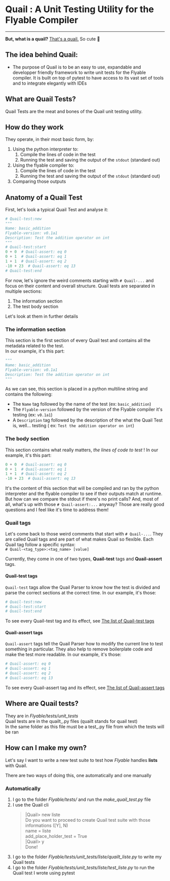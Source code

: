 # Quail : A Unit Testing Utility for the Flyable Compiler

---
**But, what is a quail?** [That's a quail.](ressources/quail.jpg)
So cute 🥺

## The idea behind Quail:

* The purpose of Quail is to be an easy to use, expandable and developper friendly framework to write unit tests for the
  Flyable compiler. It is built on top of pytest to have access to its vast set of tools and to integrate elegantly with
  IDEs

## What are Quail Tests?

Quail Tests are the meat and bones of the Quail unit testing utility.

## How do they work

They operate, in their most basic form, by:

1. Using the python interpreter to:
    1. Compile the lines of code in the test
    2. Running the test and saving the output of the `stdout` (standard out)
2. Using the flyable compiler to:
    1. Compile the lines of code in the test
    2. Running the test and saving the output of the `stdout` (standard out)
4. Comparing those outputs

## Anatomy of a Quail Test

First, let's look a typical Quail Test and analyse it:

```python
# Quail-test:new
"""
Name: basic_addition
Flyable-version: v0.1a1
Description: Test the addition operator on int
"""
# Quail-test:start
0 + 0  # Quail-assert: eq 0
0 + 1  # Quail-assert: eq 1
1 + 1  # Quail-assert: eq 2
-10 + 23  # Quail-assert: eq 13
# Quail-test:end
```

For now, let's ignore the weird comments starting with `# Quail-...` and focus on their content and overall structure.
Quail tests are separated in multiple sections:

1. The information section
2. The test body section

Let's look at them in further details

### The information section

This section is the first section of every Quail test and contains all the metadata related to the test.  
In our example, it's this part:

```python
"""
Name: basic_addition
Flyable-version: v0.1a1
Description: Test the addition operator on int
"""
```

As we can see, this section is placed in a python multiline string and contains the following:

* The `Name` tag followed by the name of the test (ex: `basic_addition`)
* The `Flyable-version` followed by the version of the Flyable compiler it's testing (ex: `v0.1a1`)
* A `Description` tag followed by the description of the what the Quail Test is, well... testing (
  ex: `Test the addition operator on int`)

### The body section

This section contains what really matters, _the lines of code to test_ !
In our example, it's this part:

```python
0 + 0  # Quail-assert: eq 0
0 + 1  # Quail-assert: eq 1
1 + 1  # Quail-assert: eq 2
-10 + 23  # Quail-assert: eq 13
```

It's the content of this section that will be compiled and ran by the python interpreter and the flyable compiler to see
if their outputs match at runtime. But how can we compare the stdout if there's no print calls? And, most of all, what's
up with those `# Quail-assert:...` anyway? Those are really good questions and I feel like it's time to address them!

### Quail tags

Let's come back to those weird comments that start with `# Quail-...`. They are called Quail tags and are part of what
makes Quail so flexible. Each Quail tag follow a specific syntax:  
`# Quail-<tag_type>:<tag_name> [value]`

Currently, they come in one of two types, **Quail-test** tags and **Quail-assert** tags.

#### Quail-test tags

`Quail-test` tags allow the Quail Parser to know how the test is divided and parse the correct sections at the correct
time. In our example, it's those:

```python
# Quail-test:new
# Quail-test:start
# Quail-test:end
```

To see every Quail-test tag and its effect, see [The list of Quail-test tags](Quail-test_tags.md)

#### Quail-assert tags

`Quail-assert` tags tell the Quail Parser how to modify the current line to test something in particular. They also help
to remove boilerplate code and make the test more readable. In our example, it's those:

```python
# Quail-assert: eq 0
# Quail-assert: eq 1
# Quail-assert: eq 2
# Quail-assert: eq 13
```

To see every Quail-assert tag and its effect, see [The list of Quail-assert tags](Quail-assert_tags.md)

## Where are Quail tests?

They are in _Flyable/tests/unit_tests_  
Quail tests are in the quailt_<x>.py files (quailt stands for quail test)  
In the same folder as this file must be a test_<x>.py file from which the tests will be ran

## How can I make my own?

Let's say I want to write a new test suite to test how _Flyable_ handles **lists** with Quail.

There are two ways of doing this, one automatically and one manually

### Automatically

1. I go to the folder _Flyable/tests/_ and run the _make_quail_test.py_ file
2. I use the Quail cli
   > |Quail> new liste  
   > Do you want to proceed to create Quail test suite with those informations ([Y], N)  
   > name = liste  
   > add_place_holder_test = True   
   > |Quail> y  
   > Done!
3. I go to the folder _Flyable/tests/unit_tests/liste/quailt_liste.py_ to write my Quail tests
4. I go to the folder _Flyable/tests/unit_tests/liste/test_liste.py_ to run the Quail test I wrote using pytest

















